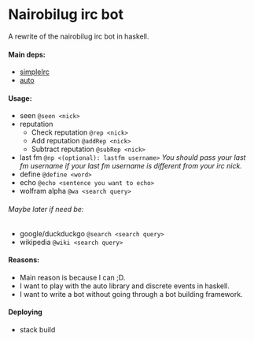 # Nairobilug irc bot

A rewrite of the nairobilug irc bot in haskell.

#### Main deps:
* [simpleIrc](https://hackage.haskell.org/package/simpleirc)
* [auto](https://hackage.haskell.org/package/auto)


#### Usage:
* seen `@seen <nick>`
* reputation
  - Check reputation `@rep <nick>`
  - Add reputation `@addRep <nick>`
  - Subtract reputation `@subRep <nick>`
* last fm `@np <(optional): lastfm username>` *You should pass your last fm username if your last fm username is different from your irc nick.*
* define `@define <word>` 
* echo `@echo <sentence you want to echo>`
* wolfram alpha `@wa <search query>`

###### Maybe later if need be:
* google/duckduckgo `@search <search query>`
* wikipedia `@wiki <search query>`


#### Reasons:
* Main reason is because I can ;D.
* I want to play with the auto library and discrete events in haskell.
* I want to write a bot without going through a bot building framework.


#### Deploying
* stack build
